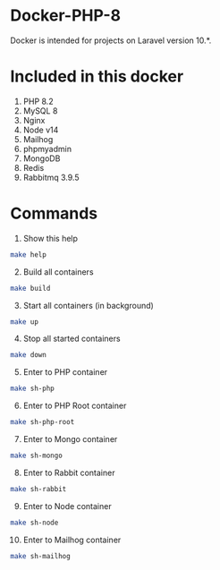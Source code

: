 # Docker-PHP-8

Docker is intended for projects on Laravel version 10.*.

# Included in this docker
1. PHP 8.2
2. MySQL 8
3. Nginx
4. Node v14
5. Mailhog
6. phpmyadmin
7. MongoDB
8. Redis
9. Rabbitmq 3.9.5

# Commands

1. Show this help
```bash
make help
```
2. Build all containers
```bash
make build
```
3. Start all containers (in background)
```bash
make up
```
4. Stop all started containers
```bash
make down
```
5. Enter to PHP container
```bash
make sh-php
```
6. Enter to PHP Root container
```bash
make sh-php-root
```
7. Enter to Mongo container
```bash
make sh-mongo
```
8. Enter to Rabbit container
```bash
make sh-rabbit
```
9. Enter to Node container
```bash
make sh-node
```
10. Enter to Mailhog container
```bash
make sh-mailhog
```